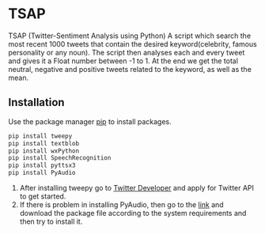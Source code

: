 # TSAP

TSAP (Twitter-Sentiment Analysis using Python)
A script which search the most recent 1000 tweets that contain the desired keyword(celebrity, famous personality or any noun). The script then analyses each and every tweet and gives it a Float number between -1 to 1. At the end we get the total neutral, negative and positive tweets related to the keyword, as well as the mean.

## Installation

Use the package manager [pip](https://pip.pypa.io/en/stable/) to install packages.

```bash
pip install tweepy
pip install textblob
pip install wxPython
pip install SpeechRecognition
pip install pyttsx3
pip install PyAudio
```
1. After installing tweepy go to [Twitter Developer](https://developer.twitter.com/en) and apply for Twitter API to get started.
2. If there is problem in installing PyAudio, then go to the [link](https://www.lfd.uci.edu/~gohlke/pythonlibs/) and download the package file according to the system requirements and then try to install it.
